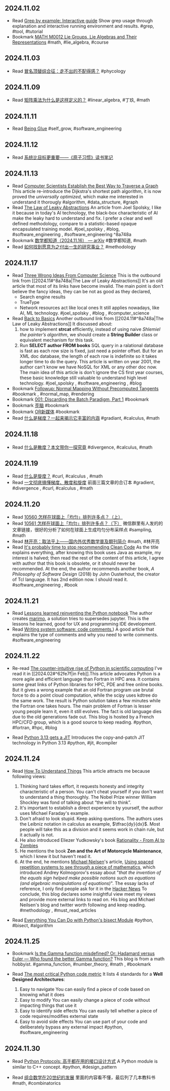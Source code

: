 ## 2024.11.02
- Read [Grep by example: Interactive guide](https://antonz.org/grep-by-example/)
  Show grep usage through explanation and interactive running environment and results.
  #grep, #tool, #tutorial
- Bookmark [MATH M0012 Lie Groups, Lie Algebras and Their Representations](https://www.math.uzh.ch/gorodnik/lg17/index.html)
  #math, #lie_algebra, #course
## 2024.11.03
- Read [冒名顶替综合征：走不出的不配得感？](https://mp.weixin.qq.com/s/QmOWwywGjde6NSymWsZ0Rg)
  #phycology
## 2024.11.09
- Read [矩阵乘法为什么是这样定义的？](https://mp.weixin.qq.com/s/Pq_xyCOHI3kuviUMyWfrQA)
  #linear_algebra, #丁玖, #math
## 2024.11.11
- Read [Being Glue](https://www.noidea.dog/glue)
  #self_grow, #software_engineering
## 2024.11.12
- Read [系统比目标更重要——《原子习惯》读书笔记](https://sspai.com/post/61623)
## 2024.11.13
- Read [Computer Scientists Establish the Best Way to Traverse a Graph](https://www.quantamagazine.org/computer-scientists-establish-the-best-way-to-traverse-a-graph-20241025/)
  This article re-introduce the Dijkstra's shortest path algorithm, it is now proved the *universally optimized*, which make me interested in understand it thorougly
  #algorithm, #data_structure, #graph
- Read [The Law of Leaky Abstractions](https://www.joelonsoftware.com/2002/11/11/the-law-of-leaky-abstractions/)
  An article from Joel Spolsky, I like it because in today's AI technology, the black-box characteristic of AI make the leaky hard to understand and fix. I prefer a clear and well defined methodology, compare to a statistic-based opaque encapsulated training model.
  #joel_spolsky , #blog, #software_engineering , #software_engineering 
 ^8a748a
- Bookmark [数学都知道（2024.11.16） ― arXiv](https://mp.weixin.qq.com/s/kIlj6NYgTNkUH8jw9V_7rg)
  #数学都知道, #math 
- Read [如何找到愿意为之付出一生的研究事业？](https://www.fxzhihu.com/question/870573710/answer/7848446713?redirect=false)
  #methodology
## 2024.11.17
- Read [Three Wrong Ideas From Computer Science](https://www.joelonsoftware.com/2000/08/22/three-wrong-ideas-from-computer-science/)
  This is the outbound link from [[2024.11#^8a748a|The Law of Leaky Abstractions]]
  It's an old article that most of its links have become invalid. The main point is don't believe the fancy ideas, they can be not as good as they declared,
  - Search engine results
  - TrueType
  - Network resources act like local ones
  It still applies nowadays, like AI, ML technology.
  #joel_spolsky , #blog , #computer_science 
- Read [Back to Basics](https://www.joelonsoftware.com/2001/12/11/back-to-basics/)
  Another outbound link from [[2024.11#^8a748a|The Law of Leaky Abstractions]]
  It discussed about:
  1. how to implement **strcat** efficiently, instead of using naive _Shlemiel the painter’s algorithm_, we should create a **String Builder** class or equivalent mechanism for this task.
  2. Run **SELECT author FROM books** SQL query in a ralational database is fast as each row size is fixed, just need a pointer offset. But for an XML doc database, the length of each row is indefinite so it takes longer time to do the query. This article is written on year 2001, the author can't know we have NoSQL for XML or any other doc now.
  The main idea of this article is don't ignore the CS first year courses, these basic knowledge still valuable to understand high level technology.
  #joel_spolsky , #software_engineering , #blog
- Bookmark [Followup: Normal Mapping Without Precomputed Tangents](http://www.thetenthplanet.de/archives/1180)
  #bookmark , #normal_map, #rendering 
- Bookmark [001: Discarding the Batch Paradigm, Part 1](https://www.superfunc.zone/posts/001-speeding-up-c-builds/)
  #bookmark 
- Bookmark [歪脑](https://www.wainao.me/)
  #bookmark 
- Bookmark [OR新媒体](https://www.oror.vip/)
  #bookmark 
- Read [什么是梯度？一起来揭示它丰富的内涵](https://mp.weixin.qq.com/s/xfxrvXBEU-hQhxZi293LeQ?poc_token=HH2sNWej1GwJYJcW568HS7XwC7w7X-iTShtiPDrq)
  #gradiant, #calculus, #math 
## 2024.11.18
- Read [什么是散度？本文带你一探究竟](https://mp.weixin.qq.com/s/UFPhn2oweNZGV4ZOdRYQOw)
  #divergence, #calculus, #math 

## 2024.11.19
- Read [什么是旋度？](https://mp.weixin.qq.com/s/MIWTWN78aF0bR1Y1l8HwOw)
  #curl, #calculus , #math 
- Read [一文彻底搞懂梯度、散度和旋度](https://mp.weixin.qq.com/s/0vu38ugJjwuQ8vEC4BY5EQ)
  前面三篇文章的合订本
  #gradient, #divergence , #curl, #calculus , #math 

## 2024.11.20
- Read [10560 怎样在球面上「均匀」排列许多点？（上）](https://zhuanlan.fxzhihu.com/p/25988652?redirect=false)
- Read [10561 怎样在球面上「均匀」排列许多点？（下）](https://zhuanlan.fxzhihu.com/p/25998937)
  微信群里有人发的的文章链接，很好的分析了如何在球面上生成均匀分布采样点
  #sampling, #math 
- Read [林开亮：取法乎上——国内外优秀数学普及期刊简介](https://mp.weixin.qq.com/s/9QPrcO6vKS7wnzzDd1tOww)
  #math, #林开亮
- Read [It's probably time to stop recommending Clean Code](https://qntm.org/clean)
  As the title explains everything, after knowing this book uses Java as example, my interest is halved; then read the rest of the content of this article, I agree with author that this book is obsolete, or it should never be recommended.
  At the end, the author recommends another book, _A Philosophy of Software Design_ (2018) by John Ousterhout, the creator of Tcl language. It has 2nd edition now. I should read it.
  #software_engineering , #book

## 2024.11.21
- Read [Lessons learned reinventing the Python notebook](https://marimo.io/blog/lessons-learned)
  The author creates [marimo](https://github.com/marimo-team/marimo), a solution tries to supersedes jupyter.
  This is the lessons he learned, good for UX and programming IDE development.
- Read [Writing system software: code comments.](http://antirez.com/news/124))
  A good article that explains the type of comments and why you need to write comments.
  #software_engineering 

## 2024.11.22
- Re-read [The counter-intuitive rise of Python in scientific computing](https://cerfacs.fr/coop/fortran-vs-python)
  I've read it in [[2024.02#^62fe7f|in Feb]].This article advocates Python is a more agile and efficient language than Fortran in HPC area. It contains some great links of Python libraries for HPC, PDE and free online books.
  But it gives a wrong example that an old Fortran program use brutal force to do a point cloud computation, while the scipy uses kdtree do the same work. The result is Python solution takes a few minutes while the Fortran one takes hours.
  The main problem of Fortran is lesser young people learn it, even it still evolves.
  The fact is old language dies due to the old generations fade out.
  This blog is hosted by a French HPC/CFD group, which is a good source to keep reading.
  #python, #fortran, #hpc, #blog

- Read [Python 3.13 gets a JIT](https://tonybaloney.github.io/posts/python-gets-a-jit.html)
  Introduces the copy-and-patch JIT technology in Python 3.13
  #python, #jit, #compiler

## 2024.11.24
- Read [How To Understand Things](https://nabeelqu.co/understanding)
  This article attracts me because following views:
  1. Thinking hard takes effort, it requests honesty and integrity characteristic of a person. You can't cheat yourself if you don't want to understand a thing thoroughly. The Nobel Prize winner William Shockley was fond of talking about “the will to think”.
  2. It's important to establish a direct experience by yourself, the author uses Michael Faraday's example.
  3. Don't afraid to look stupid. Keep asking questions. The authors uses the Leibniz notation in calculus as example, $\tfrac{dy}{dx}$. Most people will take this as a division and it seems work in chain rule, but it actually is not.  
  4. He also introduced Eliezer Yudkowsky's book [Rationality - From AI to Zombies](https://www.readthesequences.com/)
  5. He mentions the book **Zen and the Art of Motorcycle Maintenance**, which I knew it but haven't read it.
  6. At the end, he mentions [Michael Nielsen](https://michaelnielsen.org/)'s article, [Using spaced repetition systems to see through a piece of mathematics](https://cognitivemedium.com/srs-mathematics), which introduced Andrey Kolmogorov's essay about "*that the invention of the equals sign helped make possible notions such as equations (and algebraic manipulations of equations)*". The essay lacks of reference, I only find people ask for it in the [Hacker News](https://news.ycombinator.com/item?id=18896106)
  To conclude, this blog declares some insightful view meet my views and provide more external links to read on. His blog and Michael Neilsen's blog and twitter worth following and keep reading.
  #methodology , #must_read_articles
 
- Read [Everything You Can Do with Python's bisect Module](https://martinheinz.dev/blog/106)
  #python, #bisect, #algorithm 
## 2024.11.25
- Bookmark [Is the Gamma function misdefined?  Or: Hadamard versus Euler —  Who found the better Gamma function?](https://www.luschny.de/math/factorial/hadamard/HadamardsGammaFunctionMJ.html)
  This blog is from a math hobbyist.
  #gamma_function, #number_theory, #math , #bookmark

- Read [The most critical Python code metric](https://stevedower.id.au/blog/most-critical-python-metric)
  It lists 4 standards for a **Well Designed Architectures**:
  1. Easy to navigate
   You can easily find a piece of code based on knowing what it does
  2. Easy to modify
   You can easily change a piece of code without impacting things that use it
  3. Easy to identify side effects
   You can easily tell whether a piece of code requires/modifies external state
  4. Easy to avoid side effects
   You can use part of your code and deliberately bypass any external impact
  #python, #software_engineering 

## 2024.11.30
- Read [Python Protocols: 高手都在用的接口设计方式](https://mp.weixin.qq.com/s/7X_V6BElLy195zd-wbydHg)
  A Python module is similar to C++ concept.
  #python, #design_pattern

- Read [组合数学在20世纪的发展](https://mp.weixin.qq.com/s/iBLRKsGaXLsG5Eacy_YRnA)
  里面的内容看不懂，最后列了几本教科书
  #math, #combinatorics
  